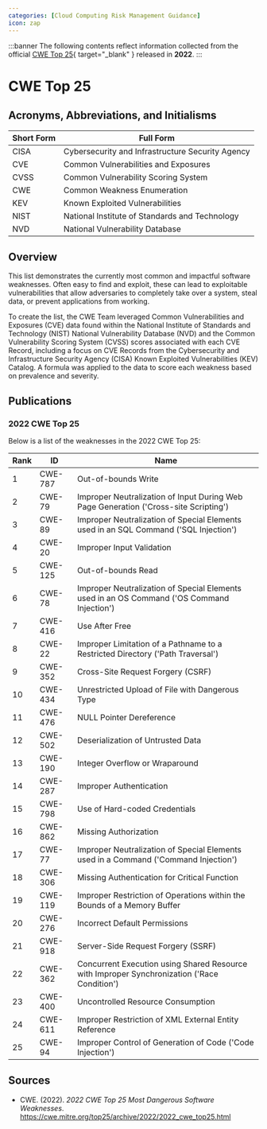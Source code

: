```yaml
---
categories: [Cloud Computing Risk Management Guidance]
icon: zap
---
```


:::banner
The following contents reflect information collected from the official [CWE Top 25](https://cwe.mitre.org/top25/archive/2022/2022_cwe_top25.html){ target="_blank" } released in **2022**.
:::

# CWE Top 25

## Acronyms, Abbreviations, and Initialisms

| Short Form | Full Form |
| - | - |
| CISA | Cybersecurity and Infrastructure Security Agency |
| CVE | Common Vulnerabilities and Exposures |
| CVSS | Common Vulnerability Scoring System |
| CWE | Common Weakness Enumeration |
| KEV | Known Exploited Vulnerabilities |
| NIST | National Institute of Standards and Technology |
| NVD | National Vulnerability Database |

## Overview

This list demonstrates the currently most common and impactful software weaknesses. Often easy to find and exploit, these can lead to exploitable vulnerabilities that allow adversaries to completely take over a system, steal data, or prevent applications from working.

To create the list, the CWE Team leveraged Common Vulnerabilities and Exposures (CVE) data found within the National Institute of Standards and Technology (NIST) National Vulnerability Database (NVD) and the Common Vulnerability Scoring System (CVSS) scores associated with each CVE Record, including a focus on CVE Records from the Cybersecurity and Infrastructure Security Agency (CISA) Known Exploited Vulnerabilities (KEV) Catalog. A formula was applied to the data to score each weakness based on prevalence and severity.

## Publications

### 2022 CWE Top 25

Below is a list of the weaknesses in the 2022 CWE Top 25:

| Rank | ID | Name |
| - | - | - |
| 1 | CWE-787 | Out-of-bounds Write |
| 2 | CWE-79 | 	Improper Neutralization of Input During Web Page Generation ('Cross-site Scripting') |
| 3 | CWE-89 | Improper Neutralization of Special Elements used in an SQL Command ('SQL Injection') |
| 4 | CWE-20 | Improper Input Validation |
| 5 | CWE-125 | Out-of-bounds Read |
| 6 | CWE-78 | Improper Neutralization of Special Elements used in an OS Command ('OS Command Injection') |
| 7 | CWE-416 | Use After Free |
| 8 | CWE-22 | Improper Limitation of a Pathname to a Restricted Directory ('Path Traversal') |
| 9 | CWE-352 | Cross-Site Request Forgery (CSRF) |
| 10 | CWE-434 | Unrestricted Upload of File with Dangerous Type |
| 11 | CWE-476 | NULL Pointer Dereference |
| 12 | CWE-502 | Deserialization of Untrusted Data |
| 13 | CWE-190 | Integer Overflow or Wraparound |
| 14 | CWE-287 | Improper Authentication |
| 15 | CWE-798 | Use of Hard-coded Credentials |
| 16 | CWE-862 | Missing Authorization |
| 17 | CWE-77 | Improper Neutralization of Special Elements used in a Command ('Command Injection') |
| 18 | CWE-306 | Missing Authentication for Critical Function |
| 19 | CWE-119 | Improper Restriction of Operations within the Bounds of a Memory Buffer |
| 20 | CWE-276 | Incorrect Default Permissions |
| 21 | CWE-918 | Server-Side Request Forgery (SSRF) |
| 22 | CWE-362 | Concurrent Execution using Shared Resource with Improper Synchronization ('Race Condition') |
| 23 | CWE-400 | Uncontrolled Resource Consumption |
| 24 | CWE-611 | Improper Restriction of XML External Entity Reference |
| 25 | CWE-94 | Improper Control of Generation of Code ('Code Injection') |

## Sources

- CWE. (2022). *2022 CWE Top 25 Most Dangerous Software Weaknesses*. https://cwe.mitre.org/top25/archive/2022/2022_cwe_top25.html